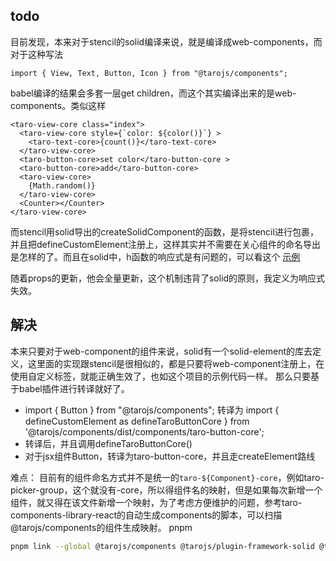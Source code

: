## todo 
目前发现，本来对于stencil的solid编译来说，就是编译成web-components，而对于这种写法
```tsx
import { View, Text, Button, Icon } from "@tarojs/components";
```
babel编译的结果会多套一层get children，而这个其实编译出来的是web-components。类似这样


```tsx
<taro-view-core class="index">
  <taro-view-core style={`color: ${color()}`} >
    <taro-text-core>{count()}</taro-text-core>
  </taro-view-core>
  <taro-button-core>set color</taro-button-core >
  <taro-button-core>add</taro-button-core>
  <taro-view-core>
    {Math.random()}
  </taro-view-core>
  <Counter></Counter>
</taro-view-core>
```

而stencil用solid导出的createSolidComponent的函数，是将stencil进行包裹，并且把defineCustomElement注册上，这样其实并不需要在关心组件的命名导出是怎样的了。而且在solid中，h函数的响应式是有问题的，可以看这个 [示例](https://playground.solidjs.com/anonymous/dd675c5d-7ed4-48fa-af71-9abbb55a2f21)

随着props的更新，他会全量更新，这个机制违背了solid的原则，我定义为响应式失效。


## 解决
本来只要对于web-component的组件来说，solid有一个solid-element的库去定义，这里面的实现跟stencil是很相似的，都是只要将web-component注册上，在使用自定义标签，就能正确生效了，也如这个项目的示例代码一样。
那么只要基于babel插件进行转译就好了。

- import { Button } from "@tarojs/components"; 转译为 import { defineCustomElement as defineTaroButtonCore } from '@tarojs/components/dist/components/taro-button-core';
- 转译后，并且调用defineTaroButtonCore()
- 对于jsx组件Button，转译为taro-button-core，并且走createElement路线


难点：
目前有的组件命名方式并不是统一的`taro-${Component}-core`，例如taro-picker-group，这个就没有-core，所以得组件名的映射，但是如果每次新增一个组件，就又得在该文件新增一个映射，为了考虑方便维护的问题，参考taro-components-library-react的自动生成components的脚本，可以扫描@tarojs/components的组件生成映射。
pnpm
```bash
pnpm link --global @tarojs/components @tarojs/plugin-framework-solid @tarojs/webpack5-runner babel-preset-taro  @tarojs/plugin-platform-h5
```
